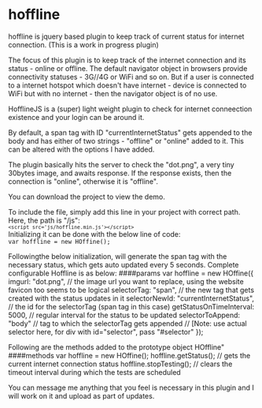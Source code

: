 # hoffline
hoffline is jquery based plugin to keep track of current status for internet connection. (This is a work in progress plugin)

The focus of this plugin is to keep track of the internet connection and its status - online or offline. The default navigator object in browsers provide connectivity statuses - 3G//4G or WiFi and so on. But if a user is connected to a internet hotspot which doesn't have internet - device is connected to WiFi but with no internet - then the navigator object is of no use.

HofflineJS is a (super) light weight plugin to check for internet conneection existence and your login can be around it. 

By default, a span tag with ID "currentInternetStatus" gets appended to the body and has either of two strings - "offline" or "online" added to it. This can be altered with the options I have added.

The plugin basically hits the server to check the "dot.png", a very tiny 30bytes image, and awaits response. If the response exists, then the connection is "online", otherwise it is "offline".

You can download the project to view the demo. 

To include the file, simply add this line in your project with correct path. Here, the path is "/js":
<br/>
<code>`<script src='js/hoffline.min.js'></script>`</code>
<br/>
Initializing it can be done with the below line of code:
<code>
var hoffline = new HOffine();
</code>
<br/>

Followingthe below initialization, will generate the span tag with the necessary status, which gets auto updated every 5 seconds. Complete configurable Hoffline is as below:
####params
    var hoffline = new HOffine({
        imgurl: "dot.png", // the image url you want to replace, using the website favicon too seems to be logical
        selectorTag: "span", // the new tag that gets created with the status updates in it
        selectorNewId: "currentInternetStatus", // the id for the selectorTag (span tag in this case)
        getStatusOnTimeInterval: 5000, // regular interval for the status to be updated
        selectorToAppend: "body" // tag to which the selectorTag gets appended 
                                // [Note: use actual selector here, for div with id="selector", pass "#selector"
    });
<br/>

Following are the methods added to the prototype object HOffline"
####methods
    var hoffline = new HOffine();
    hoffline.getStatus(); // gets the current internet connection status
    hoffline.stopTesting(); // clears the timeout interval during which the tests are scheduled
    
You can message me anything that you feel is necessary in this plugin and I will work on it and upload as part of updates.
